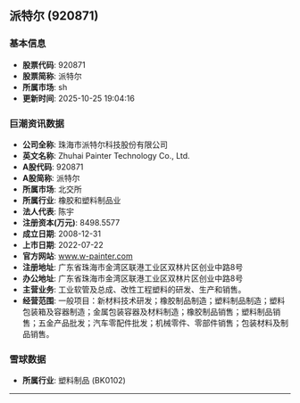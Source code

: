 ## 派特尔 (920871)

### 基本信息

- **股票代码**: 920871
- **股票简称**: 派特尔
- **所属市场**: sh
- **更新时间**: 2025-10-25 19:04:16

### 巨潮资讯数据

- **公司全称**: 珠海市派特尔科技股份有限公司
- **英文名称**: Zhuhai Painter Technology Co., Ltd.
- **A股代码**: 920871
- **A股简称**: 派特尔
- **所属市场**: 北交所
- **所属行业**: 橡胶和塑料制品业
- **法人代表**: 陈宇
- **注册资本(万元)**: 8498.5577
- **成立日期**: 2008-12-31
- **上市日期**: 2022-07-22
- **官方网站**: www.w-painter.com
- **注册地址**: 广东省珠海市金湾区联港工业区双林片区创业中路8号
- **办公地址**: 广东省珠海市金湾区联港工业区双林片区创业中路8号
- **主营业务**: 工业软管及总成、改性工程塑料的研发、生产和销售。
- **经营范围**: 一般项目：新材料技术研发；橡胶制品制造；塑料制品制造；塑料包装箱及容器制造；金属包装容器及材料制造；橡胶制品销售；塑料制品销售；五金产品批发；汽车零配件批发；机械零件、零部件销售；包装材料及制品销售。

### 雪球数据

- **所属行业**: 塑料制品 (BK0102)

---